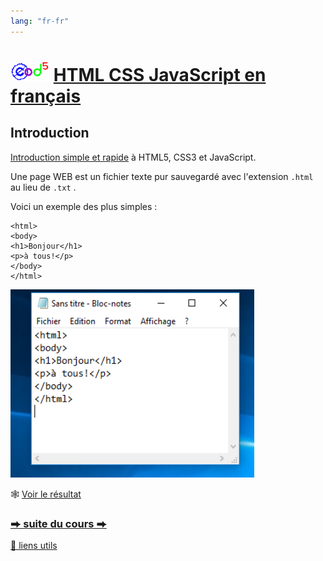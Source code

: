 ```yaml
---
lang: "fr-fr"
---
```


# <img src="logo.svg" height="32"> [HTML CSS JavaScript en français](https://jeanmarclienher.github.io/htmlcssjavascript/README.html)


## Introduction

[Introduction simple et rapide](https://jeanmarclienher.github.io/htmlcssjavascript/README.html) à HTML5, CSS3 et JavaScript.


Une page WEB est un fichier texte pur sauvegardé avec l'extension ``.html`` au lieu de ``.txt`` .

Voici un exemple des plus simples : 

```
<html>
<body>
<h1>Bonjour</h1>
<p>à tous!</p>
</body>
</html>
```
![hello world](img/notepad.png)

&#x1F578; [Voir le résultat](https://jeanmarclienher.github.io/htmlcssjavascript/html/exemple_001.html)

### [&#x2B95; suite du cours &#x2B95;](md/002/) 

[&#x1F517; liens utils](md/900/)
